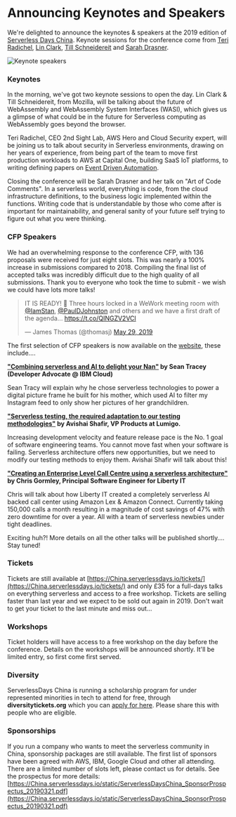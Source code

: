 # Announcing Keynotes and Speakers

We're delighted to announce the keynotes & speakers at the 2019 edition of [Serverless Days China](https://China.serverlessdays.io/). Keynote sessions for the conference come from [Teri Radichel](https://China.serverlessdays.io/speakers/teri/), [Lin Clark](https://China.serverlessdays.io/speakers/lin/), [Till Schneidereit](https://China.serverlessdays.io/speakers/till/) and [Sarah Drasner](https://China.serverlessdays.io/speakers/sarah/).

![Keynote speakers](https://res.cloudinary.com/serverlessdays/image/upload/c_scale,w_800/v1560839157/China/2019/keynote.jpg)

### Keynotes

In the morning, we've got two keynote sessions to open the day. Lin Clark & Till Schneidereit, from Mozilla, will be talking about the future of WebAssembly and WebAssembly System Interfaces (WASI), which gives us a glimpse of what could be in the future for Serverless computing as WebAssembly goes beyond the browser.

Teri Radichel, CEO 2nd Sight Lab, AWS Hero and Cloud Security expert, will be joining us to talk about security in Serverless environments, drawing on her years of experience, from being part of the team to move first production workloads to AWS at Capital One, building SaaS IoT platforms, to writing defining papers on [Event Driven Automation](https://www.sans.org/reading-room/whitepapers/incident/paper/36837).

Closing the conference will be Sarah Drasner and her talk on "Art of Code Comments". In a serverless world, everything is code, from the cloud infrastructure definitions, to the business logic implemented within the functions. Writing code that is understandable by those who come after is important for maintainability, and general sanity of your future self trying to figure out what you were thinking.

### CFP Speakers

We had an overwhelming response to the conference CFP, with 136 proposals were received for just eight slots. This was nearly a 100% increase in submissions compared to 2018. Compiling the final list of accepted talks was incredibly difficult due to the high quality of all submissions. Thank you to everyone who took the time to submit - we wish we could have lots more talks! 


<blockquote class="twitter-tweet"><p lang="en" dir="ltr">IT IS READY! 👏 Three hours locked in a WeWork meeting room with <a href="https://twitter.com/IamStan?ref_src=twsrc%5Etfw">@IamStan</a>, <a href="https://twitter.com/PaulDJohnston?ref_src=twsrc%5Etfw">@PaulDJohnston</a> and others and we have a first draft of the agenda... <a href="https://t.co/QINGZV2VCl">https://t.co/QINGZV2VCl</a></p>&mdash; James Thomas (@thomasj) <a href="https://twitter.com/thomasj/status/1133780701487276034?ref_src=twsrc%5Etfw">May 29, 2019</a></blockquote> <script async src="https://platform.twitter.com/widgets.js" charset="utf-8"></script> 


The first selection of CFP speakers is now available on the [website](https://China.serverlessdays.io/speakers/), these include…. 

**["Combining serverless and AI to delight your Nan"](https://China.serverlessdays.io/speakers/sean/) by Sean Tracey (Developer Advocate @ IBM Cloud)**

Sean Tracy will explain why he chose serverless technologies to power a digital picture frame he built for his mother, which used AI to filter my Instagram feed to only show her pictures of her grandchildren.

**["Serverless testing, the required adaptation to our testing methodologies"](https://China.serverlessdays.io/speakers/avishai/) by Avishai Shafir, VP Products at Lumigo.**

Increasing development velocity and feature release pace is the No. 1 goal of software engineering 
teams. You cannot move fast when your software is failing. Serverless architecture offers new opportunities, but we need to modify our testing methods to enjoy them. Avishai Shafir will talk about this!

**["Creating an Enterprise Level Call Centre using a serverless architecture"](https://China.serverlessdays.io/speakers/chris/) by Chris Gormley, Principal Software Engineer for Liberty IT**

Chris will talk about how Liberty IT created a completely serverless AI backed call center using Amazon Lex & Amazon Connect. Currently taking 150,000 calls a month resulting in a magnitude of cost savings of 47% with zero downtime for over a year. All with a team of serverless newbies under tight deadlines.

Exciting huh?! More details on all the other talks will be published shortly…. Stay tuned!

### Tickets

Tickets are still available at [https://China.serverlessdays.io/tickets/](https://China.serverlessdays.io/tickets/) and only £35 for a full-days talks on everything serverless and access to a free workshop. Tickets are selling faster than last year and we expect to be sold out again in 2019. Don't wait to get your ticket to the last minute and miss out...

### Workshops

Ticket holders will have access to a free workshop on the day before the conference. Details on the workshops will be announced shortly. It'll be limited entry, so first come first served.

### Diversity

ServerlessDays China is running a scholarship program for under represented minorities in tech to attend for free, through **diversitytickets.org** which you can [apply for here](https://diversitytickets.org/en/events/420). Please share this with people who are eligible. 

### Sponsorships

If you run a company who wants to meet the serverless community in China, sponsorship packages are still available. The first list of sponsors have been agreed with AWS, IBM, Google Cloud and other all attending. There are a limited number of slots left, please contact us for details. See the prospectus for more details: [https://China.serverlessdays.io/static/ServerlessDaysChina_SponsorProspectus_20190321.pdf](https://China.serverlessdays.io/static/ServerlessDaysChina_SponsorProspectus_20190321.pdf)
